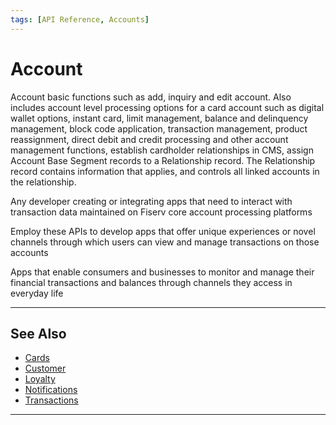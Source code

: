 ```yaml
---
tags: [API Reference, Accounts]
---
```


# Account

Account basic functions such as add, inquiry and edit account.  Also includes account level processing options for a card account such as digital wallet options, instant card, limit management, balance and delinquency management, block code application, transaction management, product reassignment, direct debit and credit processing and other account management functions, establish cardholder relationships in CMS, assign Account Base Segment records to a Relationship record. The Relationship record contains information that applies, and controls all linked accounts in the relationship. 

<!--
type: tab
titles: Who is it for, How is it used, Potential uses
-->

Any developer creating or integrating apps that need to interact with transaction data maintained on Fiserv core account processing platforms

<!--
type: tab
-->

Employ these APIs to develop apps that offer unique experiences or novel channels through which users can view and manage transactions on those accounts

<!--
type: tab
-->

Apps that enable consumers and businesses to monitor and manage their financial transactions and balances through channels they access in everyday life

<!-- type: tab-end -->

---

## See Also

- [Cards](?path=docs/english/api-reference/2-cards.md)
- [Customer](?path=docs/english/api-reference/3-customer.md)
- [Loyalty](?path=docs/english/api-reference/4-loyalty.md)
- [Notifications ](?path=docs/english/api-reference/5-notifications.md)
- [Transactions](?path=docs/english/api-reference/6-transactions.md)

---
